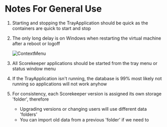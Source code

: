 # Notes For General Use

1. Starting and stopping the TrayApplication should be quick as the containers are quick to start and stop
1. The only long delay is on Windows when restarting the virtual machine after a reboot or logoff

    ![ContextMenu](images/startingvm.png)

3. All Scorekeeper applications should be started from the tray menu or status window menu
3. If the TrayApplication isn't running, the database is 99% most likely not running so applications will not work anyhow
3. For consistency, each Scorekeeper version is assigned its own storage 'folder', therefore
    * Upgrading versions or changing users will use different data 'folders'
    * You can import old data from a previous 'folder' if we need to

